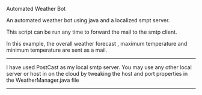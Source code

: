 Automated Weather Bot

An automated weather bot using java and a localized smpt server.

This script can be run any time to forward the mail to the smtp client.

In this example, the overall weather forecast , maximum temperature and minimum temperature are sent as a mail.



___________________________________________________________________________________________________________________

I have used PostCast as my local smtp server. You may use any other local server or host in on the cloud by tweaking the host and port properties in the WeatherManager.java file


_______________________________________________________________________________________________________________________________________________________________________________________________________________________
